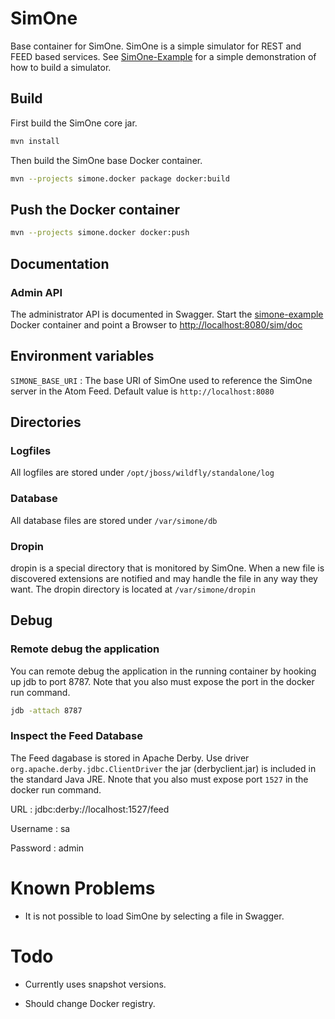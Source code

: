 # SimOne

Base container for SimOne. SimOne is a simple simulator for REST and FEED based services. See [SimOne-Example](https://github.com/SUNET/simone-example) for a simple demonstration of how to build a simulator.


## Build
First build the SimOne core jar.

```bash
mvn install
```
Then build the SimOne base Docker container.

```bash
mvn --projects simone.docker package docker:build 
```

## Push the Docker container
```bash
mvn --projects simone.docker docker:push
```
## Documentation

### Admin API

The administrator API is documented in Swagger. Start the [simone-example](https://github.com/SUNET/simone-example) Docker container and point a Browser to <http://localhost:8080/sim/doc>

## Environment variables
`SIMONE_BASE_URI`
:  The base URI of SimOne used to reference the SimOne server in the Atom Feed. Default value is `http://localhost:8080`    

## Directories

### Logfiles

All logfiles are stored under `/opt/jboss/wildfly/standalone/log`

### Database

All database files are stored under `/var/simone/db`

### Dropin

dropin is a special directory that is monitored by SimOne. When a new file is discovered extensions are notified and may handle the file in any way they want. The dropin directory is located at `/var/simone/dropin`

## Debug

### Remote debug the application

You can remote debug the application in the running container by hooking up jdb to port 8787. Note that you also must expose the port in the docker run command.

```bash
jdb -attach 8787
```

### Inspect the Feed Database

The Feed dagabase is stored in Apache Derby.  Use driver `org.apache.derby.jdbc.ClientDriver` the jar (derbyclient.jar) is included in the standard Java JRE. Nnote that you also must expose port `1527` in the docker run command.

URL
: jdbc:derby://localhost:1527/feed

Username
: sa

Password
: admin

# Known Problems

* It is not possible to load SimOne by selecting a file in Swagger.

# Todo

* Currently uses snapshot versions. 

* Should change Docker registry.
